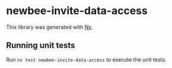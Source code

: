 # newbee-invite-data-access

This library was generated with [Nx](https://nx.dev).

## Running unit tests

Run `nx test newbee-invite-data-access` to execute the unit tests.
